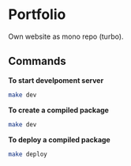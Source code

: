# Portfolio
Own website as mono repo (turbo).

## Commands

**To start develpoment server**  

```bash
make dev
```

**To create a compiled package**  

```bash
make dev
```

**To deploy a compiled package**  

```bash
make deploy
```


